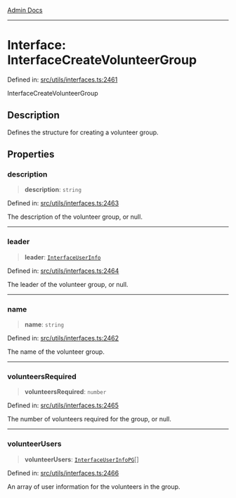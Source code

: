 [Admin Docs](/)

***

# Interface: InterfaceCreateVolunteerGroup

Defined in: [src/utils/interfaces.ts:2461](https://github.com/PalisadoesFoundation/talawa-admin/blob/main/src/utils/interfaces.ts#L2461)

InterfaceCreateVolunteerGroup

## Description

Defines the structure for creating a volunteer group.

## Properties

### description

> **description**: `string`

Defined in: [src/utils/interfaces.ts:2463](https://github.com/PalisadoesFoundation/talawa-admin/blob/main/src/utils/interfaces.ts#L2463)

The description of the volunteer group, or null.

***

### leader

> **leader**: [`InterfaceUserInfo`](InterfaceUserInfo.md)

Defined in: [src/utils/interfaces.ts:2464](https://github.com/PalisadoesFoundation/talawa-admin/blob/main/src/utils/interfaces.ts#L2464)

The leader of the volunteer group, or null.

***

### name

> **name**: `string`

Defined in: [src/utils/interfaces.ts:2462](https://github.com/PalisadoesFoundation/talawa-admin/blob/main/src/utils/interfaces.ts#L2462)

The name of the volunteer group.

***

### volunteersRequired

> **volunteersRequired**: `number`

Defined in: [src/utils/interfaces.ts:2465](https://github.com/PalisadoesFoundation/talawa-admin/blob/main/src/utils/interfaces.ts#L2465)

The number of volunteers required for the group, or null.

***

### volunteerUsers

> **volunteerUsers**: [`InterfaceUserInfoPG`](InterfaceUserInfoPG.md)[]

Defined in: [src/utils/interfaces.ts:2466](https://github.com/PalisadoesFoundation/talawa-admin/blob/main/src/utils/interfaces.ts#L2466)

An array of user information for the volunteers in the group.
